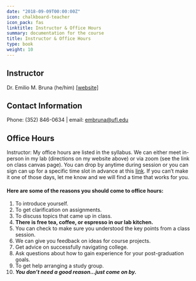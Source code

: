 ```yaml
---
date: "2018-09-09T00:00:00Z"
icon: chalkboard-teacher
icon_pack: fas
linktitle: Instructor & Office Hours
summary: documentation for the course
title: Instructor & Office Hours
type: book
weight: 10
---
```


## Instructor
Dr. Emilio M. Bruna (he/him) [[website]](http://brunalab.org) 

## Contact Information
Phone: (352) 846-0634 | email: embruna@ufl.edu

## Office Hours  

Instructor: My office hours are listed in the syllabus. We can either meet in-person in my lab (directions on my website above) or via zoom (see the link on class canvas page). You can drop by anytime during session or you can sign can up for a specific time slot in advance at this [link](https://embruna.youcanbook.me/). If you can’t make it one of those days, let me know and we will find a time that works for you.


#### Here are some of the reasons you should come to office hours:  

1. To introduce yourself.
1. To get clarification on assignments.
1. To discuss topics that came up in class.
1. **There is free tea, coffee, or espresso in our lab kitchen.**
1. You can check to make sure you understood the key points from a class session.
1. We can give you feedback on ideas for course projects.
1. Get advice on successfully navigating college.
1. Ask questions about how to gain experience for your post-graduation goals.
1. To get help arranging a study group.
1. ***You don’t need a good reason...just come on by.***
  
